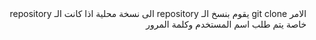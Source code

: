 <div dir="rtl">
الامر
git clone <repository link>
يقوم بنسخ الـ repository الى نسخة محلية
اذا كانت الـ repository خاصة يتم طلب اسم المستخدم وكلمة المرور
</div>